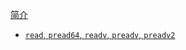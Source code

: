 [简介](README.md)

- [`read`, `pread64`, `readv`, `preadv`, `preadv2`](read-pread64-readv-preadv-preadv2.md)

